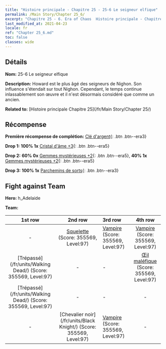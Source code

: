 ```yaml
---
title: "Histoire principale - Chapitre 25 - 25-6 Le seigneur elfique"
permalink: /Main Story/Chapter 25_6/
excerpt: "Chapitre 25 - 6. Era of Chaos  Histoire principale - Chapitre 25_6. 25-6 Le seigneur elfique"
last_modified_at: 2021-04-23
locale: fr
ref: "Chapter 25_6.md"
toc: false
classes: wide
---
```


## Détails

 **Nom:** 25-6 Le seigneur elfique

 **Description:** Howard est le plus âgé des seigneurs de Nighon. Son influence s'étendait sur tout Nighon. Cependant, le temps continue inlassablement son œuvre et il n'est désormais considéré que comme un ancien.

 **Related to:** [Histoire principale Chapitre 25](/fr/Main Story/Chapter 25/)

## Récompense

 **Première récompense de complétion:** [Clé d'argent](/ItemsFR/con_693/){: .btn .btn--era3}

 **Drop 1:** **100% 1x** [Cristal d'âme +3](/ItemsFR/mat_87/){: .btn .btn--era5}

 **Drop 2:** **60% 0x** [Gemmes mystérieuses +2](/ItemsFR/mat_79/){: .btn .btn--era5}, **40% 1x** [Gemmes mystérieuses +2](/ItemsFR/mat_79/){: .btn .btn--era5}

 **Drop 3:** **100% 1x** [Parchemins de sorts](/ItemsFR/con_694/){: .btn .btn--era3}


## Fight against Team
 **Hero:** h_Adelaide

 **Team:**


  | 1st row | 2nd row | 3rd row | 4th row |
  |:----:|:----:|:----|:----:|
  | - | [Squelette](/fr/units/Skeleton/) (Score: 355569, Level:97)  | [Vampire](/fr/units/Vampire/) (Score: 355569, Level:97)  | [Vampire](/fr/units/Vampire/) (Score: 355569, Level:97)  |
  | [Trépassé](/fr/units/Walking Dead/) (Score: 355569, Level:97)  | - | - | [Œil maléfique](/fr/units/Beholder/) (Score: 355569, Level:97)  |
  | [Trépassé](/fr/units/Walking Dead/) (Score: 355569, Level:97)  | - | - | - |
  | - | [Chevalier noir](/fr/units/Black Knight/) (Score: 355569, Level:97)  | [Vampire](/fr/units/Vampire/) (Score: 355569, Level:97)  | - |


